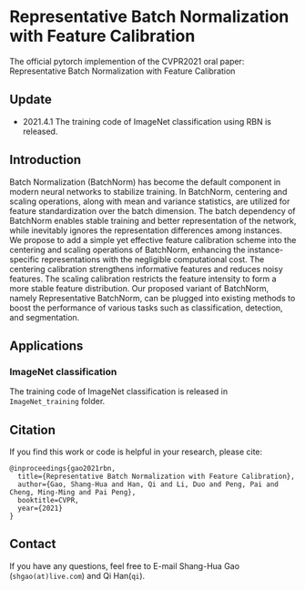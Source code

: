 # Representative Batch Normalization with Feature Calibration
The official pytorch implemention of the CVPR2021 oral paper: Representative Batch Normalization with Feature Calibration


## Update
- 2021.4.1 The training code of ImageNet classification using RBN is released.

## Introduction
Batch Normalization (BatchNorm) has become the default component in modern neural networks to stabilize
training. In BatchNorm, centering and scaling operations,
along with mean and variance statistics, are utilized for
feature standardization over the batch dimension. The
batch dependency of BatchNorm enables stable training
and better representation of the network, while inevitably
ignores the representation differences among instances. We
propose to add a simple yet effective feature calibration
scheme into the centering and scaling operations of BatchNorm, enhancing the instance-specific representations with
the negligible computational cost. The centering calibration strengthens informative features and reduces noisy features. The scaling calibration restricts the feature intensity to form a more stable feature distribution. Our proposed variant of BatchNorm, namely Representative BatchNorm, can be plugged into existing methods to boost the
performance of various tasks such as classification, detection, and segmentation.


## Applications

### ImageNet classification
The training code of ImageNet classification is released in `ImageNet_training` folder.




## Citation
If you find this work or code is helpful in your research, please cite:
```
@inproceedings{gao2021rbn,
  title={Representative Batch Normalization with Feature Calibration},
  author={Gao, Shang-Hua and Han, Qi and Li, Duo and Peng, Pai and Cheng, Ming-Ming and Pai Peng},
  booktitle=CVPR,
  year={2021}
}
```
## Contact
If you have any questions, feel free to E-mail Shang-Hua Gao (`shgao(at)live.com`) and Qi Han(`qi`).

